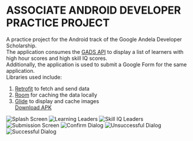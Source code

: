 # ASSOCIATE ANDROID DEVELOPER PRACTICE PROJECT

A practice project for the Android track of the Google Andela Developer Scholarship.  \
The application consumes the [GADS API](https://gadsapi.herokuapp.com/) to display a list
of learners with high hour scores and high skill IQ scores.   \
Additionally, the application is used to submit a Google Form for the same application.  \
Libraries used include:  
1. [Retrofit](https://github.com/square/retrofit) to fetch and send data
1. [Room](https://developer.android.com/topic/libraries/architecture/room) for caching the data locally
1. [Glide](https://github.com/bumptech/glide) to display and cache images  \
[Download APK](https://github.com/tonyawino/associate-android-developer-practice-project/raw/master/screenshots/app-debug.apk)

![Splash Screen](./screenshots/Screenshot_20200904-123953.jpg)
![Learning Leaders](./screenshots/Screenshot_20200904-124007.jpg)
![Skill IQ Leaders](./screenshots/Screenshot_20200904-124021.jpg)
![Submission Screen](./screenshots/Screenshot_20200904-124045.jpg)
![Confirm Dialog](./screenshots/Screenshot_20200904-124114.jpg)
![Unsuccessful Dialog](./screenshots/Screenshot_20200904-124127.jpg)
![Successful Dialog](./screenshots/Screenshot_20200904-124148.jpg)
